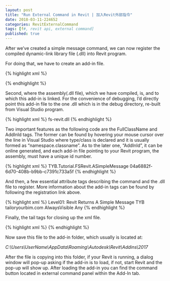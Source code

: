 ```yaml
---
layout: post
title: "Run External Command in Revit | 加入Revit外部指令"
date: 2018-03-11-224652 
categories: RevitExternalCommand
tags: [f#, revit api, external command]
published: true
---
```

<script src="/assets/signup/signup.js"></script>
<signup-component></signup-component>

After we’ve created a simple message command, we can now register the compiled dynamic-link library file (.dll) into Revit program.

For doing that, we have to create an add-in file.

{% highlight xml %}
<?xml version=”1.0″ encoding=”utf-8″?>
<RevitAddIns>
<AddIn Type=”Command”>
{% endhighlight %}

Second, where the assembly(.dll file), which we have compiled, is, and to which this add-in is linked. For the convenience of debugging, I’d directly point this add-in file to the one .dll which is in the debug directory, re-built from Visual Studio program. 

{% highlight xml %}
    <Assembly>fs-revit.dll</Assembly>
{% endhighlight %}

Two important features as the following code are the FullClassName and AddInId tags. The former can be found by hovering your mouse cursor over the line in Visual Studio where type/class is declared and it is usually formed as “namespace.classname”. As to the later one, “AddInId”, it can be online generated, and each add-in file pointing to your Revit program, the assembly, must have a unique id number. 

{% highlight xml %}
    <FullClassName>TYB.Tutorial.FSRevit.ASimpleMessage</FullClassName>
    <AddInId>04a6882f-6d70-408b-b9bb-c7391c733a5f</AddInId>
{% endhighlight %}

And then, a few essential attribute tags describing the command and the .dll file to register. More information about the add-in tags can be found by following the registration link above. 

{% highlight xml %}
    <Text>Level01: Revit Returns A Simple Message</Text>
    <VendorId>TYB</VendorId>
    <VendorDescription>tailoryourbim.com</VendorDescription>
    <VisibilityMode>AlwaysVisible</VisibilityMode>
    <Discipline>Any</Discipline>
{% endhighlight %}

Finally, the tail tags for closing up the xml file. 

{% highlight xml %}
</AddIn>
</RevitAddIns>
{% endhighlight %}

Now save this file to the add-in folder, which usually is located at:

_C:\Users\UserName\AppData\Roaming\Autodesk\Revit\Addins\2017_

After the file is copying into this folder, if your Revit is running, a dialog window will pop-up asking if the add-in is to load, if not, start Revit and the pop-up will show up. After loading the add-in you can find the command button located in external command panel within the Add-In tab.